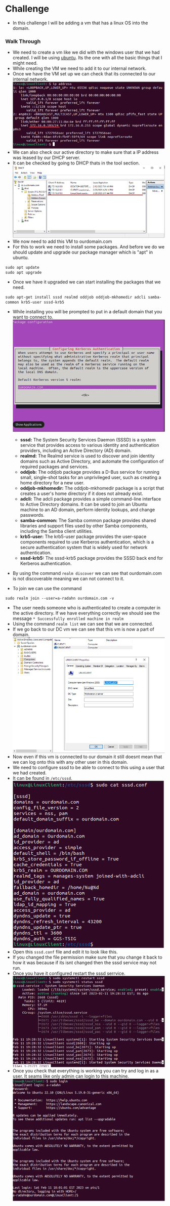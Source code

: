 # Challenge

- In this challenge I will be adding a vm that has a linux OS into the domain.
### Walk Through
- We need to create a vm like we did with the windows user that we had created. I will be using [ubuntu](https://ubuntu.com/download/desktop). Its the one with all the basic things that I might need.
- While creating the VM we need to add it to our internal network.
- Once we have the VM set up we can check that its connected to our internal network.
![ip](https://github.com/Abdulmalik420/ADLab/blob/main/ADLabPics/Screenshot%202023-02-08%20151305.png)
- We can also check our active directory to make sure that a IP address was leased by our DHCP server.
- It can be checked by going to DHCP thats in the tool section.         
![dhcpcheck](https://github.com/Abdulmalik420/ADLab/blob/main/ADLabPics/Screenshot%202023-02-08%20151609.png)
- We now need to add this VM to ourdomain.com
- For this to work we need to install some packages. And before we do we should update and upgrade our package manager which is "apt" in ubuntu.
```
sudo apt update
sudo apt upgrade
```
- Once we have it upgraded we can start installing the packages that we need.
```
sudo apt-get install sssd realmd oddjob oddjob-mkhomedir adcli samba-common krb5-user sssd-krb5
```
- While installing you will be prompted to put in a default domain that you want to connect to.
![prompt](https://github.com/Abdulmalik420/ADLab/blob/main/ADLabPics/Screenshot%202023-02-08%20152852.png)

  - **sssd:** The System Security Services Daemon (SSSD) is a system service that provides access to various identity and authentication providers, including an Active Directory (AD) domain.
  - **realmd:** The Realmd service is used to discover and join identity domains such as Active Directory, and automate the configuration of required packages and services.
  - **oddjob:** The oddjob package provides a D-Bus service for running small, single-shot tasks for an unprivileged user, such as creating a home directory for a new user.
  - **oddjob-mkhomedir:** The oddjob-mkhomedir package is a script that creates a user's home directory if it does not already exist.
  - **adcli:** The adcli package provides a simple command-line interface to Active Directory domains. It can be used to join an Ubuntu machine to an AD domain, perform identity lookups, and change passwords.
  - **samba-common:** The Samba common package provides shared libraries and support files used by other Samba components, including the Samba client utilities.
  - **krb5-user:** The krb5-user package provides the user-space components required to use Kerberos authentication, which is a secure authentication system that is widely used for network authentication.
  - **sssd-krb5:** The sssd-krb5 package provides the SSSD back end for Kerberos authentication.

- By using the command ```realm discover``` we can see that ourdomain.com is not discoverable meaning we can not connect to it.
- To join we can use the command 
```
sudo realm join --user=a-radahn ourdomain.com -v
```
- The user needs someone who is authenticated to create a computer in the active directory. If we have everything correctly we should see the message ```* Successfully enrolled machine in realm```
- Using the command ```realm list``` we can see that we are connected.
- If we go back to our DC vm we can see that this vm is now a part of domain.         
![check](https://github.com/Abdulmalik420/ADLab/blob/main/ADLabPics/Screenshot%202023-02-08%20155117.png)
- Now even if this vm is connected to our domain it still doesnt mean that we can log onto this with any other user in this domain.
- We need to configure sssd to be able to connect to this using a user that we had created.
- It can be found in ```/etc/sssd```.                                                           
![path](https://github.com/Abdulmalik420/ADLab/blob/main/ADLabPics/Screenshot%202023-02-11%20192344.png)
- Open this ```sssd.conf``` file and edit it to look like this.
- If you changed the file permission make sure that you change it back to how it was because if its isnt changed then the sssd service may not run.
- Once you have it configured restart the sssd serrvice.                            
![check](https://github.com/Abdulmalik420/ADLab/blob/main/ADLabPics/Screenshot%202023-02-11%20192910.png)
- Once you check that everything is working you can try and log in as a user. It seams like only admin can login to this machine.
![pic](https://github.com/Abdulmalik420/ADLab/blob/main/ADLabPics/Screenshot%202023-02-11%20193056.png)
